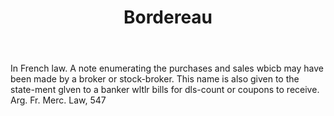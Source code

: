 ---
title: Bordereau
letter: B
permalink: "/definitions/bld-bordereau.html"
body: In French law. A note enumerating the purchases and sales wbicb may have been
  made by a broker or stock-broker. This name is also given to the state-ment glven
  to a banker wltlr bills for dls-count or coupons to receive. Arg. Fr. Merc. Law,
  547
published_at: '2018-07-07'
source: Black's Law Dictionary 2nd Ed (1910)
layout: post
---